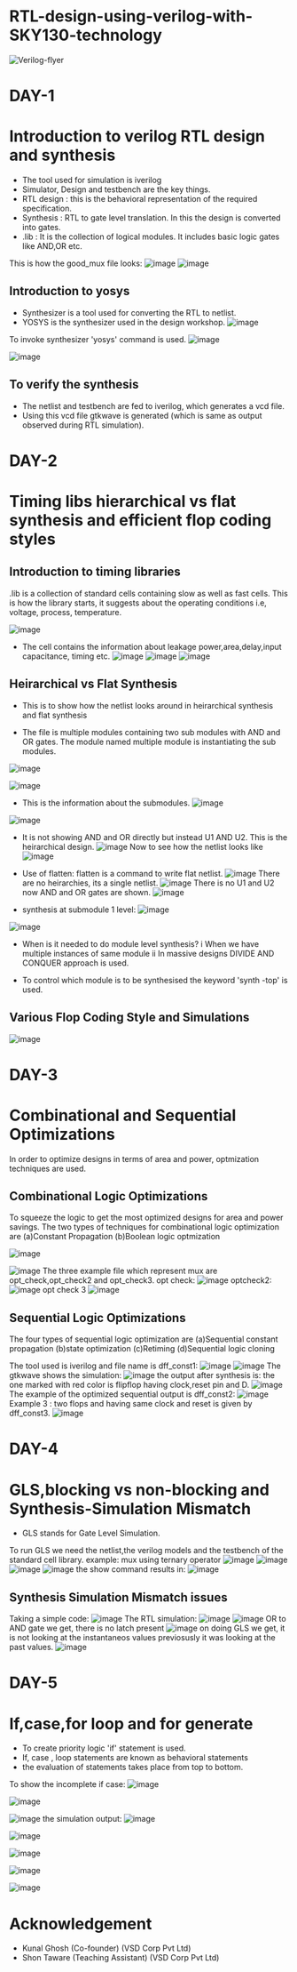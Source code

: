 # RTL-design-using-verilog-with-SKY130-technology

![Verilog-flyer](https://user-images.githubusercontent.com/69634738/123540568-4be28980-d75d-11eb-83cb-83318934faa3.png)

# DAY-1
# Introduction to verilog RTL design and synthesis
- The tool used for simulation is iverilog
- Simulator, Design and testbench are the key things.
- RTL design : this is the behavioral representation of the required specification.
- Synthesis : RTL to gate level translation. In this the design is converted into gates.
- .lib : It is the collection of logical modules. It includes basic logic gates like  AND,OR etc.

This is how the good_mux file looks:
![image](https://user-images.githubusercontent.com/69634738/123664860-5ed88500-d855-11eb-9cca-db3d76deb1ec.png)
![image](https://user-images.githubusercontent.com/69634738/123665078-91827d80-d855-11eb-906a-0adf9a742ed8.png)


## Introduction to yosys
- Synthesizer is a tool used for converting the RTL to netlist.
- YOSYS is the synthesizer used in the design workshop.
![image](https://user-images.githubusercontent.com/69634738/123668556-d65be380-d858-11eb-9eec-6b5df1e83b17.png)

To invoke synthesizer 'yosys' command is used.
![image](https://user-images.githubusercontent.com/69634738/123665602-0eadf280-d856-11eb-889a-edc66a1556ce.png)

![image](https://user-images.githubusercontent.com/69634738/123665520-fc33b900-d855-11eb-83e2-b36695eb4871.png)

## To verify the synthesis
- The netlist and testbench are fed to iverilog, which generates a vcd file.
- Using this vcd file gtkwave is generated (which is same as output observed during RTL simulation).


# DAY-2
# Timing libs hierarchical vs flat synthesis and efficient flop coding styles

## Introduction to timing libraries

.lib is a collection of standard cells containing slow as well as fast cells.
This is how the library starts, it suggests about the operating conditions i.e, voltage, process, temperature.

![image](https://user-images.githubusercontent.com/69634738/123542877-818d6f80-d769-11eb-9af3-f105a8d710fe.png)

- The cell contains the information about leakage power,area,delay,input capacitance, timing etc.
![image](https://user-images.githubusercontent.com/69634738/123543028-56575000-d76a-11eb-84fb-508a7ee70c1b.png)
![image](https://user-images.githubusercontent.com/69634738/123543258-37a58900-d76b-11eb-8926-a249b769dae1.png)
![image](https://user-images.githubusercontent.com/69634738/123543449-1ee9a300-d76c-11eb-9634-59da825572db.png)


## Heirarchical vs Flat Synthesis
- This is to show how the netlist looks around in heirarchical synthesis and flat synthesis

- The file is multiple modules containing two sub modules with AND and OR gates. The module named multiple module is instantiating the sub modules. 

![image](https://user-images.githubusercontent.com/69634738/123591394-87d32880-d809-11eb-8c96-8d7708b9d91f.png)

![image](https://user-images.githubusercontent.com/69634738/123592880-768b1b80-d80b-11eb-885a-a4df66e2e638.png)

- This is the information about the submodules.
![image](https://user-images.githubusercontent.com/69634738/123593110-c538b580-d80b-11eb-97dc-ffb42b35cb43.png)

![image](https://user-images.githubusercontent.com/69634738/123593231-e6010b00-d80b-11eb-84a5-e5e4d05e4d16.png)
- It is not showing AND and OR directly but instead U1 AND U2. This is the heirarchical design.
![image](https://user-images.githubusercontent.com/69634738/123593328-00d37f80-d80c-11eb-8313-83da8dd471d1.png)
Now to see how the netlist looks like
![image](https://user-images.githubusercontent.com/69634738/123594135-f9f93c80-d80c-11eb-87ea-f6cc750f8e55.png)

- Use of flatten: flatten is a command to write flat netlist.
![image](https://user-images.githubusercontent.com/69634738/123595031-0c27aa80-d80e-11eb-801f-7041ccd6ac30.png)
There are no heirarchies, its a single netlist.
![image](https://user-images.githubusercontent.com/69634738/123595129-26fa1f00-d80e-11eb-8da7-dcbe57668662.png)
There is no U1 and U2 now AND and OR gates are shown.
![image](https://user-images.githubusercontent.com/69634738/123595198-41cc9380-d80e-11eb-865b-9b34291b8bb8.png)

- synthesis at submodule 1 level:
![image](https://user-images.githubusercontent.com/69634738/123609784-9c212080-d81d-11eb-9fdb-1388eb5d0063.png)

![image](https://user-images.githubusercontent.com/69634738/123609925-bd820c80-d81d-11eb-98de-4340a8be05e0.png)

- When is it needed to do module level synthesis?
i When we have multiple instances of same module
ii In massive designs DIVIDE AND CONQUER approach is used.

- To control which module is to be synthesised the keyword 'synth -top' is used.

## Various Flop Coding Style and Simulations

![image](https://user-images.githubusercontent.com/69634738/123621440-d2b06880-d828-11eb-885f-ab19cffe5829.png)


# DAY-3
# Combinational and Sequential Optimizations
In order to optimize designs in terms of area and power, optmization techniques are used.

## Combinational Logic Optimizations
To squeeze the logic to get the most optimized designs for area and power savings.
The two types of techniques for combinational logic optimization are
(a)Constant Propagation  (b)Boolean logic optmization

![image](https://user-images.githubusercontent.com/69634738/123624102-d1cd0600-d82b-11eb-9031-ad089111c257.png)

![image](https://user-images.githubusercontent.com/69634738/123624195-e90bf380-d82b-11eb-9a06-9436b15f51dc.png)
The three example file which represent mux are opt_check,opt_check2 and opt_check3.
opt check:
![image](https://user-images.githubusercontent.com/69634738/123624265-fe811d80-d82b-11eb-83bf-986c3dc2803a.png)
optcheck2:
![image](https://user-images.githubusercontent.com/69634738/123625307-43598400-d82d-11eb-901a-51d62fccde11.png)
opt check 3
![image](https://user-images.githubusercontent.com/69634738/123625400-59674480-d82d-11eb-90b4-279f887bcc84.png)

## Sequential Logic Optimizations
The four types of sequential logic optimization are
(a)Sequential constant propagation (b)state optimization (c)Retiming (d)Sequential logic cloning

The tool used is iverilog and file name is dff_const1:
![image](https://user-images.githubusercontent.com/69634738/123635448-51ad9d00-d839-11eb-96f0-6ec5a5b24d4a.png)
![image](https://user-images.githubusercontent.com/69634738/123635566-6f7b0200-d839-11eb-9f01-61e1db7c9ee1.png)
The gtkwave shows the simulation:
![image](https://user-images.githubusercontent.com/69634738/123635642-86215900-d839-11eb-8265-cf50e7e5fb53.png)
the output after synthesis is:
the one marked with red color is flipflop having clock,reset pin and D.
![image](https://user-images.githubusercontent.com/69634738/123638951-5a07d700-d83d-11eb-9574-267b2256a462.png)
The example of the optimized sequential output is dff_const2:
![image](https://user-images.githubusercontent.com/69634738/123639844-342f0200-d83e-11eb-898b-8ab412105880.png)
Example 3 : two flops and having same clock and reset is given by dff_const3.
![image](https://user-images.githubusercontent.com/69634738/123640824-2ded5580-d83f-11eb-9b01-b23c5b916de1.png)

# DAY-4
# GLS,blocking vs non-blocking and Synthesis-Simulation Mismatch
- GLS stands for Gate Level Simulation.

To run GLS we need the netlist,the verilog models and the testbench of the standard cell library.
example: mux using ternary operator
![image](https://user-images.githubusercontent.com/69634738/123648375-85db8a80-d846-11eb-9958-8e5bfeddd09a.png)
![image](https://user-images.githubusercontent.com/69634738/123648472-98ee5a80-d846-11eb-80db-c3b52b2bfde1.png)
![image](https://user-images.githubusercontent.com/69634738/123648572-adcaee00-d846-11eb-876f-eb0c2bd6f8cb.png)
![image](https://user-images.githubusercontent.com/69634738/123654265-84f92780-d84b-11eb-8a1e-878e09031142.png)
the show command results in:
![image](https://user-images.githubusercontent.com/69634738/123654348-9d694200-d84b-11eb-8195-2ada6042686e.png)

## Synthesis Simulation Mismatch issues

Taking a simple code:
![image](https://user-images.githubusercontent.com/69634738/123655703-d950d700-d84c-11eb-859b-c55e2c25e9e1.png)
The RTL simulation:
![image](https://user-images.githubusercontent.com/69634738/123656302-6b58df80-d84d-11eb-8036-2784c78f497e.png)
![image](https://user-images.githubusercontent.com/69634738/123656377-7c095580-d84d-11eb-9459-fb3fe5fb4cb3.png)
OR to AND gate we get, there is no latch present
![image](https://user-images.githubusercontent.com/69634738/123656462-93e0d980-d84d-11eb-843b-660f06a1ed3a.png)
on doing GLS we get, it is not looking at the instantaneos values
previosusly it was looking at the past values.
![image](https://user-images.githubusercontent.com/69634738/123657486-752f1280-d84e-11eb-8336-0fe3246411e8.png)


# DAY-5
# If,case,for loop and for generate
- To create priority logic 'if' statement is used.
- If, case , loop statements are known as behavioral statements
- the evaluation of statements takes place from top to bottom.

To show the incomplete if case:
![image](https://user-images.githubusercontent.com/69634738/123659396-444fdd00-d850-11eb-897d-e6698b7f3dba.png)

![image](https://user-images.githubusercontent.com/69634738/123659478-5c276100-d850-11eb-980d-4b22866068d6.png)

![image](https://user-images.githubusercontent.com/69634738/123659572-77926c00-d850-11eb-8124-3f2004c3a4b6.png)
the simulation output:
![image](https://user-images.githubusercontent.com/69634738/123659694-9690fe00-d850-11eb-9527-6d59667f25a0.png)

![image](https://user-images.githubusercontent.com/69634738/123659831-b7595380-d850-11eb-8767-3f5e1b8dbb0c.png)

![image](https://user-images.githubusercontent.com/69634738/123659953-d526b880-d850-11eb-936a-57d7cc6c8331.png)

![image](https://user-images.githubusercontent.com/69634738/123660287-26cf4300-d851-11eb-9700-559fb44affd8.png)

![image](https://user-images.githubusercontent.com/69634738/123660403-41a1b780-d851-11eb-9297-2a4b3844957d.png)

# Acknowledgement
- Kunal Ghosh (Co-founder) (VSD Corp Pvt Ltd)
- Shon Taware (Teaching Assistant) (VSD Corp Pvt Ltd)




















